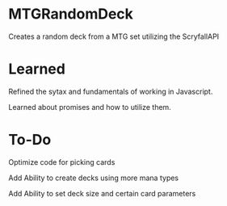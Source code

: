 # MTGRandomDeck
Creates a random deck from a MTG set utilizing the ScryfallAPI

# Learned
Refined the sytax and fundamentals of working in Javascript. 

Learned about promises and how to utilize them.

# To-Do

Optimize code for picking cards

Add Ability to create decks using more mana types

Add Ability to set deck size and certain card parameters
